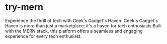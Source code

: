 # try-mern
Experience the thrill of tech with Geek's Gadget's Haven. Geek's Gadget's Haven is more than just a marketplace; it's a haven for tech enthusiasts.Built with the MERN stack, this platform offers a seamless and engaging experience for every tech enthusiast.
